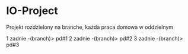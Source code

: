 # IO-Project
Projekt rozdzielony na branche, każda praca domowa w oddzielnym

1 zadnie -(branch)> pd#1
2 zadnie -(branch)> pd#2
3 zadnie -(branch)> pd#3

